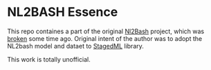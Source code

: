 NL2BASH Essence
===============

This repo containes a part of the original
[Nl2Bash](https://github.com/TellinaTool/nl2bash) project, which was
[broken](https://github.com/TellinaTool/nl2bash/issues/23) some time ago.
Original intent of the author was to adopt the NL2bash model and dataet
to [StagedML](https://github.com/stagedml/stagedml) library.

This work is totally unofficial.
